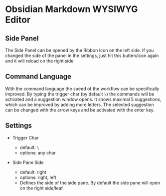 # Obsidian Markdown WYSIWYG Editor

## Side Panel

The Side Panel can be opened by the Ribbon Icon on the left side. If you changed the side of the panel in the settings, just hit this butten/icon again and it will reload on the right side.



## Command Language

With the command language the speed of the workflow can be specifically improved. By typing the trigger char (by default `\`) the commands will be activated and a suggestion window opens. It shows maximal 5 suggestions, which can be improved by adding more letters. The selected suggestion can be changed with the arrow keys and be activated with the enter key.


## Settings

- Trigger Char
	-  default: `\`
	- options: any char

- Side Pane Side
	- default: right
	- options: right, left
	- Defines the side of the side pane. By default the side pane will open on the right side/leaf.

